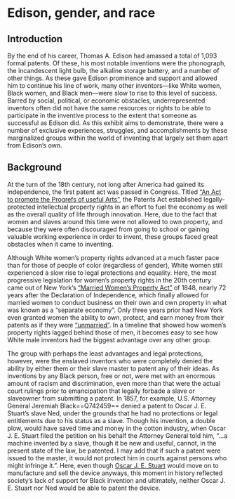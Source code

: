 # Edison, gender, and race

## Introduction

By the end of his career, Thomas A. Edison had amassed a total of 1,093 formal patents. Of these, his most notable inventions were the phonograph, the incandescent light bulb, the alkaline storage battery, and a number of other things. As these gave Edison prominence and support and allowed him to continue his line of work, many other inventors—like White women, Black women, and Black men—were slow to rise to this level of success. Barred by social, political, or economic obstacles, underrepresented inventors often did not have the same resources or rights to be able to participate in the inventive process to the extent that someone as successful as Edison did. As this exhibit aims to demonstrate, there were a number of exclusive experiences, struggles, and accomplishments by these marginalized groups within the world of inventing that largely set them apart from Edison’s own. 

## Background

At the turn of the 18th century, not long after America had gained its independence, the first patent act was passed in Congress. Titled [“An Act to promote the Progrefs of useful Arts”](https://prologue.blogs.archives.gov/2015/03/11/inventing-in-congress-patent-law-since-1790/#:~:text=On%20January%2022%2C%201790%2C%20Congress,of%20Science%20and%20useful%20Arts.%E2%80%9D&text=On%20April%2010%2C%201790%2C%20President,signed%20the%20bill%20into%20law), the Patents Act established legally-protected intellectual property rights in an effort to fuel the economy as well as the overall quality of life through innovation. Here, due to the fact that women and slaves around this time were not allowed to own property, and because they were often discouraged from going to school or gaining valuable working experience in order to invent, these groups faced great obstacles when it came to inventing. 

Although White women’s property rights advanced at a much faster pace than for those of people of color (regardless of gender), White women still experienced a slow rise to legal protections and equality. Here, the most progressive legislation for women’s property rights in the 20th century came out of New York’s [“Married Women’s Property Act”](https://www.thoughtco.com/property-rights-of-women-3529578) of 1848, nearly 72 years after the Declaration of Independence, which finally allowed for married women to conduct business on their own and own property in what was known as a “separate economy”. Only three years prior had New York even granted women the ability to own, protect, and earn money from their patents as if they were [“unmarried”](https://en.wikipedia.org/wiki/Married_Women%27s_Property_Acts_in_the_United_States#:~:text=Indiana%2C%20and%20Iowa.-,New%20York,it%20%22as%20if%20unmarried%22.). In a timeline that showed how women’s property rights lagged behind those of men, it becomes easy to see how White male inventors had the biggest advantage over any other group.

The group with perhaps the least advantages and legal protections, however, were the enslaved inventors who were completely denied the ability by either them or their slave master to patent any of their ideas. As inventions by any Black person, free or not, were met with an enormous amount of racism and discrimination, even more than that were the actual court rulings prior to emancipation that legally forbade a slave or slaveowner from submitting a patent. In 1857, for example, U.S. Attorney General Jeremiah Black==Q742459== denied a patent to Oscar J. E. Stuart’s slave Ned, under the grounds that he had no protections or legal entitlements due to his status as a slave. Though his invention, a double plow, would have saved time and money in the cotton industry, when Oscar J. E. Stuart filed the petition on his behalf the Attorney General told him, “...a machine invented by a slave, though it be new and useful, cannot, in the present state of the law, be patented. I may add that if such a patent were issued to the master, it would not protect him in courts against persons who might infringe it.”. Here, even though [Oscar J. E. Stuart](https://www.historynet.com/whose-patent-is-it-american-patent-law-denies-slave-creativity.htm) would move on to manufacture and sell the device anyways, this moment in history reflected society’s lack of support for Black invention and ultimately, neither Oscar J. E. Stuart nor Ned would be able to patent the device.
